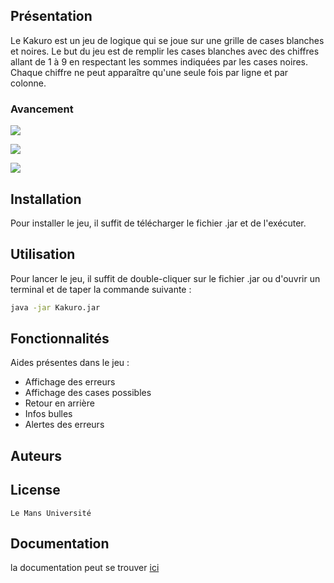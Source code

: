 ## Présentation

Le Kakuro est un jeu de logique qui se joue sur une grille de cases blanches et noires. Le but du jeu est de remplir les cases blanches avec des chiffres allant de 1 à 9 en respectant les sommes indiquées par les cases noires. Chaque chiffre ne peut apparaître qu'une seule fois par ligne et par colonne.

### Avancement
![](https://img.shields.io/badge/State-In_production-brightgreen?style=for-the-badge)

![](https://img.shields.io/github/issues/GL2-GR5/kakuro?style=for-the-badge)

![](https://img.shields.io/github/issues-pr/GL2-GR5/kakuro?style=for-the-badge)


## Installation

Pour installer le jeu, il suffit de télécharger le fichier .jar et de l'exécuter.

## Utilisation

Pour lancer le jeu, il suffit de double-cliquer sur le fichier .jar ou d'ouvrir un terminal et de taper la commande suivante :

```bash
java -jar Kakuro.jar
```

## Fonctionnalités

Aides présentes dans le jeu :

- Affichage des erreurs
- Affichage des cases possibles
- Retour en arrière
- Infos bulles
- Alertes des erreurs

## Auteurs

## License

```
Le Mans Université
```

## Documentation

la documentation peut se trouver [ici](https://gl2-gr5.github.io/kakuro/)